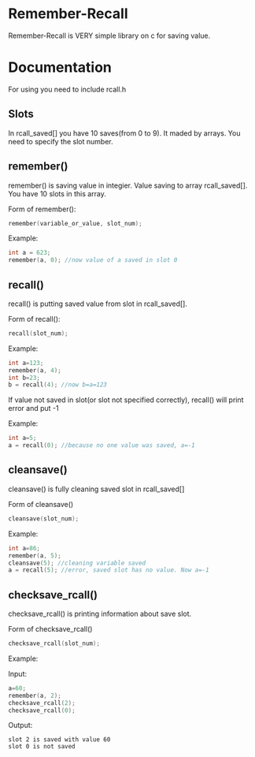 # Remember-Recall
Remember-Recall is VERY simple library on c for saving value. 

# Documentation
For using you need to include rcall.h

## Slots
In rcall_saved[] you have 10 saves(from 0 to 9). It maded by arrays. You need to specify the slot number.

## remember()
remember() is saving value in integier. Value saving to array rcall_saved[]. You have 10 slots in this array.

Form of remember():
```c
remember(variable_or_value, slot_num);
```

Example:
```c
int a = 623;
remember(a, 0); //now value of a saved in slot 0
```

## recall()
recall() is putting saved value from slot in rcall_saved[].

Form of recall():
```c
recall(slot_num);
```

Example:
```c
int a=123;
remember(a, 4);
int b=23;
b = recall(4); //now b=a=123
```
If value not saved in slot(or slot not specified correctly), recall() will print error and put -1

Example:
```c
int a=5;
a = recall(0); //because no one value was saved, a=-1
```

## cleansave()
cleansave() is fully cleaning saved slot in rcall_saved[]

Form of cleansave()
```c
cleansave(slot_num);
```

Example:
```c
int a=86;
remember(a, 5);
cleansave(5); //cleaning variable saved
a = recall(5); //error, saved slot has no value. Now a=-1
```

## checksave_rcall()
checksave_rcall() is printing information about save slot.

Form of checksave_rcall()
```c
checksave_rcall(slot_num);
```

Example:

Input:
```c
a=60;
remember(a, 2);
checksave_rcall(2);
checksave_rcall(0);
```

Output:
```
slot 2 is saved with value 60
slot 0 is not saved
```





